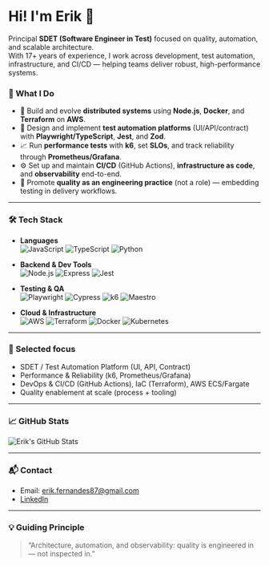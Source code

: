 # Hi! I'm Erik 👋

Principal **SDET (Software Engineer in Test)** focused on quality, automation, and scalable architecture.  
With 17+ years of experience, I work across development, test automation, infrastructure, and CI/CD — helping teams deliver robust, high-performance systems.

### 🚀 What I Do
- 🧱 Build and evolve **distributed systems** using **Node.js**, **Docker**, and **Terraform** on **AWS**.
- 🧪 Design and implement **test automation platforms** (UI/API/contract) with **Playwright/TypeScript**, **Jest**, and **Zod**.
- 📈 Run **performance tests** with **k6**, set **SLOs**, and track reliability through **Prometheus/Grafana**.
- ⚙️ Set up and maintain **CI/CD** (GitHub Actions), **infrastructure as code**, and **observability** end-to-end.
- 🎯 Promote **quality as an engineering practice** (not a role) — embedding testing in delivery workflows.

---

### 🛠️ Tech Stack

- **Languages**  
  ![JavaScript](https://img.shields.io/badge/-JavaScript-333?style=flat&logo=javascript)
  ![TypeScript](https://img.shields.io/badge/-TypeScript-333?style=flat&logo=typescript)
  ![Python](https://img.shields.io/badge/-Python-333?style=flat&logo=python)

- **Backend & Dev Tools**  
  ![Node.js](https://img.shields.io/badge/-Node.js-333?style=flat&logo=node.js)
  ![Express](https://img.shields.io/badge/-Express-333?style=flat&logo=express)
  ![Jest](https://img.shields.io/badge/-Jest-333?style=flat&logo=jest)

- **Testing & QA**  
  ![Playwright](https://img.shields.io/badge/-Playwright-333?style=flat&logo=playwright)
  ![Cypress](https://img.shields.io/badge/-Cypress-333?style=flat&logo=cypress)
  ![k6](https://img.shields.io/badge/-k6-333?style=flat&logo=k6)
  ![Maestro](https://img.shields.io/badge/-Maestro-333?style=flat&logo=android)

- **Cloud & Infrastructure**  
  ![AWS](https://img.shields.io/badge/-AWS-333?style=flat&logo=amazon-aws)
  ![Terraform](https://img.shields.io/badge/-Terraform-333?style=flat&logo=terraform)
  ![Docker](https://img.shields.io/badge/-Docker-333?style=flat&logo=docker)
  ![Kubernetes](https://img.shields.io/badge/-Kubernetes-333?style=flat&logo=kubernetes)

---

### 📌 Selected focus
- SDET / Test Automation Platform (UI, API, Contract)
- Performance & Reliability (k6, Prometheus/Grafana)
- DevOps & CI/CD (GitHub Actions), IaC (Terraform), AWS ECS/Fargate
- Quality enablement at scale (process + tooling)

---

### 📈 GitHub Stats
![Erik's GitHub Stats](https://github-readme-stats.vercel.app/api?username=eamaral&show_icons=true&theme=radical)

---

### 📬 Contact
- Email: erik.fernandes87@gmail.com  
- [LinkedIn](https://www.linkedin.com/in/your-profile/) <!-- replace with your real handle -->

---

### 💡 Guiding Principle
> “Architecture, automation, and observability: quality is engineered in — not inspected in.”

